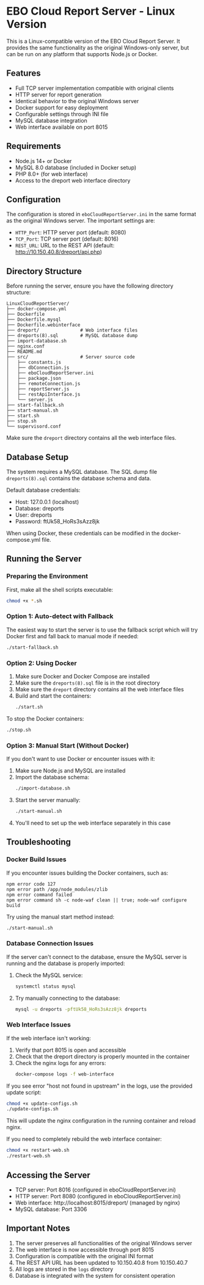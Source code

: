 # EBO Cloud Report Server - Linux Version

This is a Linux-compatible version of the EBO Cloud Report Server. It provides the same functionality as the original Windows-only server, but can be run on any platform that supports Node.js or Docker.

## Features

- Full TCP server implementation compatible with original clients
- HTTP server for report generation
- Identical behavior to the original Windows server
- Docker support for easy deployment
- Configurable settings through INI file
- MySQL database integration
- Web interface available on port 8015

## Requirements

- Node.js 14+ or Docker
- MySQL 8.0 database (included in Docker setup)
- PHP 8.0+ (for web interface)
- Access to the dreport web interface directory

## Configuration

The configuration is stored in `eboCloudReportServer.ini` in the same format as the original Windows server. The important settings are:

- `HTTP_Port`: HTTP server port (default: 8080)
- `TCP_Port`: TCP server port (default: 8016)
- `REST_URL`: URL to the REST API (default: http://10.150.40.8/dreport/api.php)

## Directory Structure

Before running the server, ensure you have the following directory structure:
```
LinuxCloudReportServer/
├── docker-compose.yml
├── Dockerfile
├── Dockerfile.mysql
├── Dockerfile.webinterface
├── dreport/               # Web interface files
├── dreports(8).sql        # MySQL database dump
├── import-database.sh
├── nginx.conf
├── README.md
├── src/                   # Server source code
│   ├── constants.js
│   ├── dbConnection.js
│   ├── eboCloudReportServer.ini
│   ├── package.json
│   ├── remoteConnection.js
│   ├── reportServer.js
│   ├── restApiInterface.js
│   └── server.js
├── start-fallback.sh
├── start-manual.sh
├── start.sh
├── stop.sh
└── supervisord.conf
```

Make sure the `dreport` directory contains all the web interface files.

## Database Setup

The system requires a MySQL database. The SQL dump file `dreports(8).sql` contains the database schema and data.

Default database credentials:
- Host: 127.0.0.1 (localhost)
- Database: dreports
- User: dreports
- Password: ftUk58_HoRs3sAzz8jk

When using Docker, these credentials can be modified in the docker-compose.yml file.

## Running the Server

### Preparing the Environment

First, make all the shell scripts executable:

```bash
chmod +x *.sh
```

### Option 1: Auto-detect with Fallback

The easiest way to start the server is to use the fallback script which will try Docker first and fall back to manual mode if needed:

```bash
./start-fallback.sh
```

### Option 2: Using Docker

1. Make sure Docker and Docker Compose are installed
2. Make sure the `dreports(8).sql` file is in the root directory
3. Make sure the `dreport` directory contains all the web interface files
4. Build and start the containers:
   ```bash
   ./start.sh
   ```
   
To stop the Docker containers:
```bash
./stop.sh
```

### Option 3: Manual Start (Without Docker)

If you don't want to use Docker or encounter issues with it:

1. Make sure Node.js and MySQL are installed
2. Import the database schema: 
   ```bash
   ./import-database.sh
   ```
3. Start the server manually:
   ```bash
   ./start-manual.sh
   ```
4. You'll need to set up the web interface separately in this case

## Troubleshooting

### Docker Build Issues

If you encounter issues building the Docker containers, such as:

```
npm error code 127
npm error path /app/node_modules/zlib
npm error command failed
npm error command sh -c node-waf clean || true; node-waf configure build
```

Try using the manual start method instead:

```bash
./start-manual.sh
```

### Database Connection Issues

If the server can't connect to the database, ensure the MySQL server is running and the database is properly imported:

1. Check the MySQL service:
   ```bash
   systemctl status mysql
   ```

2. Try manually connecting to the database:
   ```bash
   mysql -u dreports -pftUk58_HoRs3sAzz8jk dreports
   ```

### Web Interface Issues

If the web interface isn't working:

1. Verify that port 8015 is open and accessible
2. Check that the dreport directory is properly mounted in the container
3. Check the nginx logs for any errors:
   ```bash
   docker-compose logs -f web-interface
   ```

If you see error "host not found in upstream" in the logs, use the provided update script:
```bash
chmod +x update-configs.sh
./update-configs.sh
```

This will update the nginx configuration in the running container and reload nginx.

If you need to completely rebuild the web interface container:
```bash
chmod +x restart-web.sh
./restart-web.sh
```

## Accessing the Server

- TCP server: Port 8016 (configured in eboCloudReportServer.ini)
- HTTP server: Port 8080 (configured in eboCloudReportServer.ini)
- Web interface: http://localhost:8015/dreport/ (managed by nginx)
- MySQL database: Port 3306

## Important Notes

1. The server preserves all functionalities of the original Windows server
2. The web interface is now accessible through port 8015
3. Configuration is compatible with the original INI format
4. The REST API URL has been updated to 10.150.40.8 from 10.150.40.7
5. All logs are stored in the `logs` directory
6. Database is integrated with the system for consistent operation
